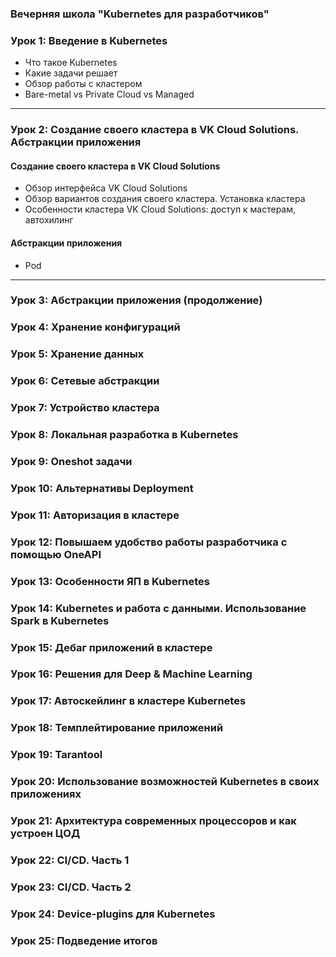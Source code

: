 ### Вечерняя школа "Kubernetes для разработчиков"

### Урок 1: Введение в Kubernetes
  * Что такое Kubernetes
  * Какие задачи решает
  * Обзор работы с кластером
  * Bare-metal vs Private Cloud vs Managed
---

### Урок 2: Создание своего кластера в VK Cloud Solutions. Абстракции приложения 

#### Создание своего кластера в VK Cloud Solutions 
  * Обзор интерфейса VK Cloud Solutions
  * Обзор вариантов создания своего кластера. Установка кластера
  * Особенности кластера VK Cloud Solutions: доступ к мастерам, автохилинг

#### Абстракции приложения
  * Pod
---

### Урок 3: Абстракции приложения (продолжение)
### Урок 4: Хранение конфигураций
### Урок 5: Хранение данных
### Урок 6: Сетевые абстракции
### Урок 7: Устройство кластера
### Урок 8: Локальная разработка в Kubernetes
### Урок 9: Oneshot задачи
### Урок 10: Альтернативы Deployment
### Урок 11: Авторизация в кластере
### Урок 12: Повышаем удобство работы разработчика с помощью OneAPI
### Урок 13: Особенности ЯП в Kubernetes
### Урок 14: Kubernetes и работа с данными. Использование Spark в Kubernetes
### Урок 15: Дебаг приложений в кластере
### Урок 16: Решения для Deep & Machine Learning
### Урок 17: Автоскейлинг в кластере Kubernetes
### Урок 18: Темплейтирование приложений
### Урок 19: Tarantool
### Урок 20: Использование возможностей Kubernetes в своих приложениях
### Урок 21: Архитектура современных процессоров и как устроен ЦОД
### Урок 22: CI/CD. Часть 1
### Урок 23: CI/CD. Часть 2
### Урок 24: Device-plugins для Kubernetes
### Урок 25: Подведение итогов